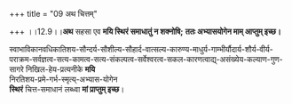 +++
title = "09 अथ चित्तम्"

+++
।।12.9।।**अथ** सहसा एव **मयि स्थिरं समाधातुं न शक्नोषि;** **ततः अभ्यासयोगेन माम् आप्तुम् इच्छ।**

स्वाभाविकानवधिकातिशय-सौन्दर्य-सौशील्य-सौहार्द-वात्सल्य-कारुण्य-माधुर्य-गाम्भीर्यौदार्य-शौर्य-वीर्य-पराक्रम-सर्वज्ञत्व-सत्य-कामत्व-सत्य-संकल्पत्व-सर्वेश्वरत्व-सकल-कारणत्वाद्य्-असंख्येय-कल्याण-गुण-सागरे निखिल-हेय-प्रत्यनीके **मयि**  
निरतिशय-प्रमे-गर्भ-स्मृत्य्-अभ्यास-योगेन  
**स्थिरं** चित्त-समाधानं लब्ध्वा **मां प्राप्तुम् इच्छ**।
